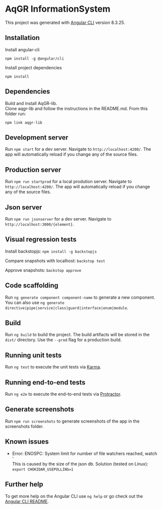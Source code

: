 # AqGR InformationSystem

This project was generated with [Angular CLI](https://github.com/angular/angular-cli) version 8.3.25.

## Installation

Install angular-cli
```
npm install -g @angular/cli
```

Install project dependencies
```
npm install
```

## Dependencies

Build and install AqGR-lib.  
Clone aqgr-lib and follow the instructions in the README.md.
From this folder run:
```
npm link aqgr-lib 
```

## Development server

Run `npm start` for a dev server. Navigate to `http://localhost:4200/`. The app will automatically reload if you change any of the source files.

## Production server

Run `npm run startprod` for a local prodution server. Navigate to `http://localhost:4200/`. The app will automatically reload if you change any of the source files.

## Json server

Run `npm run jsonserver` for a dev server. Navigate to `http://localhost:3000/{element}`.

## Visual regression tests

Install backstopjs: `npm install -g backstopjs`

Compare snapshots with localhost: `backstop test`

Approve snapshots: `backstop approve`

## Code scaffolding

Run `ng generate component component-name` to generate a new component. You can also use `ng generate directive|pipe|service|class|guard|interface|enum|module`.

## Build

Run `ng build` to build the project. The build artifacts will be stored in the `dist/` directory. Use the `--prod` flag for a production build.

## Running unit tests

Run `ng test` to execute the unit tests via [Karma](https://karma-runner.github.io).

## Running end-to-end tests

Run `ng e2e` to execute the end-to-end tests via [Protractor](http://www.protractortest.org/).

## Generate screenshots

Run `npm run screenshots` to generate screenshots of the app in the screenshots folder.

## Known issues

* Error: ENOSPC: System limit for number of file watchers reached, watch '  
This is caused by the size of the json db. Solution (tested on Linux):  
`export CHOKIDAR_USEPOLLING=1`

## Further help

To get more help on the Angular CLI use `ng help` or go check out the [Angular CLI README](https://github.com/angular/angular-cli/blob/master/README.md).
